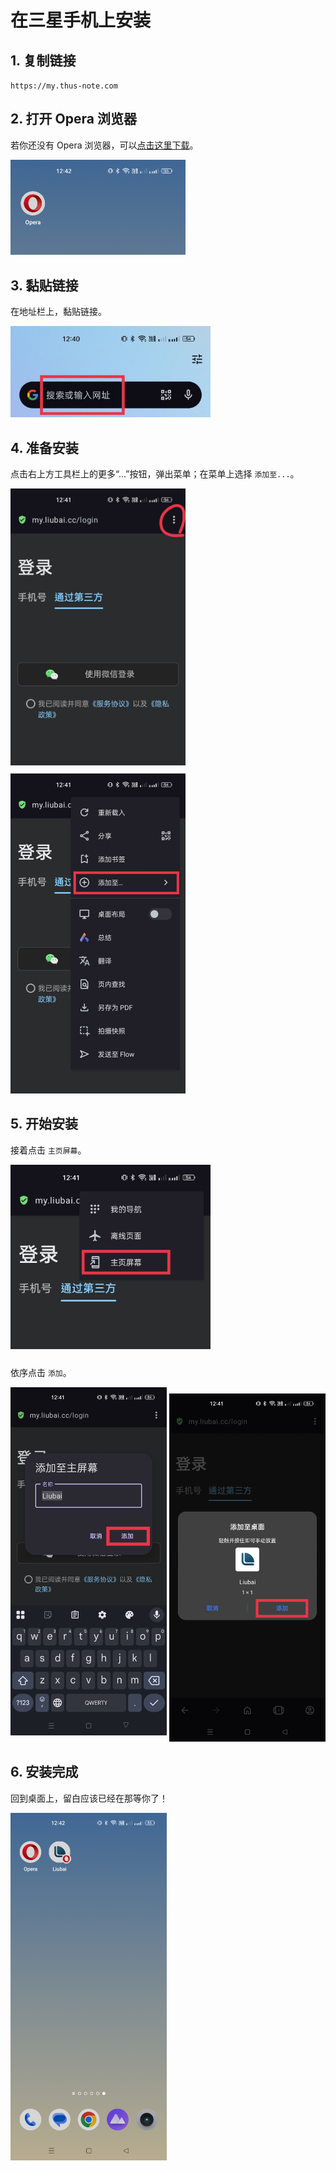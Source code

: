 # 在三星手机上安装

## 1. 复制链接

`https://my.thus-note.com`

<CopyButton />

## 2. 打开 Opera 浏览器

若你还没有 Opera 浏览器，可以[点击这里下载](https://musetransfer.com/s/alppnpqsj)。

<img src="./assets-opera/1.jpg" width="280" /> 

## 3. 黏贴链接

在地址栏上，黏贴链接。 

<img src="./assets-opera/2.jpg" width="320" />

## 4. 准备安装

点击右上方工具栏上的更多“...”按钮，弹出菜单；在菜单上选择 `添加至...`。

<img src="./assets-opera/3.jpg" width="280" style="margin-bottom: 10px" />

<img src="./assets-opera/4.jpg" width="280" />

## 5. 开始安装

接着点击 `主页屏幕`。

<img src="./assets-opera/5.jpg" width="320" style="margin-bottom: 10px" />

依序点击 `添加`。

<img src="./assets-opera/6.jpg" width="250" style="margin-bottom: 10px" />

<img src="./assets-opera/7.jpg" width="250" />

## 6. 安装完成

回到桌面上，留白应该已经在那等你了！

<img src="./assets-opera/8.jpg" width="250" />

